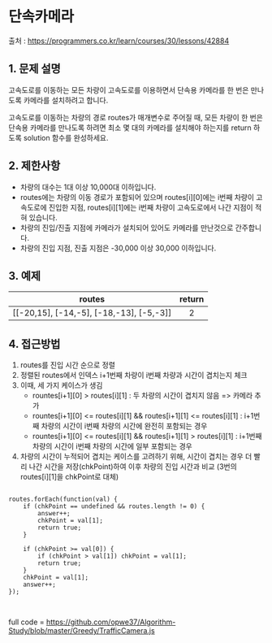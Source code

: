 
단속카메라 
=========
출처 : https://programmers.co.kr/learn/courses/30/lessons/42884

## 1. 문제 설명

고속도로를 이동하는 모든 차량이 고속도로를 이용하면서 단속용 카메라를 한 번은 만나도록 카메라를 설치하려고 합니다.

고속도로를 이동하는 차량의 경로 routes가 매개변수로 주어질 때, 모든 차량이 한 번은 단속용 카메라를 만나도록 하려면 최소 몇 대의 카메라를 설치해야 하는지를 return 하도록 solution 함수를 완성하세요.

## 2. 제한사항

* 차량의 대수는 1대 이상 10,000대 이하입니다.
* routes에는 차량의 이동 경로가 포함되어 있으며 routes[i][0]에는 i번째 차량이 고속도로에 진입한 지점, routes[i][1]에는 i번째 차량이 고속도로에서 나간 지점이 적혀 있습니다.
* 차량의 진입/진출 지점에 카메라가 설치되어 있어도 카메라를 만난것으로 간주합니다.
* 차량의 진입 지점, 진출 지점은 -30,000 이상 30,000 이하입니다.

## 3. 예제
|routes|return|
|:------:|:------:|
|[[-20,15], [-14,-5], [-18,-13], [-5,-3]]|2|

## 4. 접근방법

1. routes를 진입 시간 순으로 정렬
2. 정렬된 routes에서 인덱스 i+1번째 차량이 i번째 차량과 시간이 겹치는지 체크
3. 이때, 세 가지 케이스가 생김
	* rountes[i+1][0] > routes[i][1] : 두 차량의 시간이 겹치지 않음 => 카메라 추가
	* rountes[i+1][0] <= routes[i][1] && routes[i+1][1] <= routes[i][1] : i+1번째 차량의 시간이 i번째 차량의 시간에 완전히 포함되는 경우
	* rountes[i+1][0] <= routes[i][1] && routes[i+1][1] > routes[i][1]  : i+1번째 차량의 시간이 i번째 차량의 시간에 일부 포함되는 경우
4. 차량의 시간이 누적되어 겹치는 케이스를 고려하기 위해, 시간이 겹치는 경우 더 빨리 나간 시간을 저장(chkPoint)하여 이후 차량의 진입 시간과 비교 (3번의 routes[i][1]을 chkPoint로 대체)

<pre>
<code>
routes.forEach(function(val) {
	if (chkPoint == undefined && routes.length != 0) {
		answer++;
		chkPoint = val[1]; 
		return true;
	}

	if (chkPoint >= val[0]) {
		if (chkPoint > val[1]) chkPoint = val[1];
		return true;
	}
	chkPoint = val[1];
	answer++;
});

</code>
</pre>
full code = https://github.com/opwe37/Algorithm-Study/blob/master/Greedy/TrafficCamera.js
